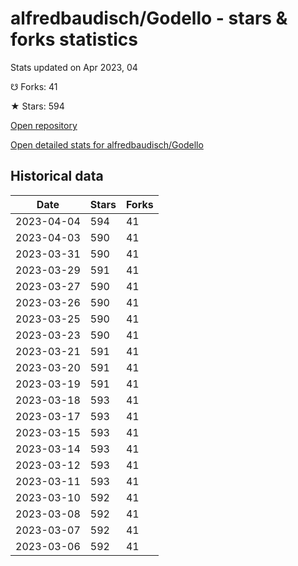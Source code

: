 # alfredbaudisch/Godello - stars & forks statistics

Stats updated on Apr 2023, 04

☋ Forks: 41

★ Stars: 594

[Open repository](https://github.com/alfredbaudisch/Godello)

[Open detailed stats for alfredbaudisch/Godello](https://reviewgithub.com/rep/alfredbaudisch/Godello)

## Historical data
| Date | Stars | Forks |
|------|-------|-------|
| 2023-04-04 | 594 | 41 | 
| 2023-04-03 | 590 | 41 | 
| 2023-03-31 | 590 | 41 | 
| 2023-03-29 | 591 | 41 | 
| 2023-03-27 | 590 | 41 | 
| 2023-03-26 | 590 | 41 | 
| 2023-03-25 | 590 | 41 | 
| 2023-03-23 | 590 | 41 | 
| 2023-03-21 | 591 | 41 | 
| 2023-03-20 | 591 | 41 | 
| 2023-03-19 | 591 | 41 | 
| 2023-03-18 | 593 | 41 | 
| 2023-03-17 | 593 | 41 | 
| 2023-03-15 | 593 | 41 | 
| 2023-03-14 | 593 | 41 | 
| 2023-03-12 | 593 | 41 | 
| 2023-03-11 | 593 | 41 | 
| 2023-03-10 | 592 | 41 | 
| 2023-03-08 | 592 | 41 | 
| 2023-03-07 | 592 | 41 | 
| 2023-03-06 | 592 | 41 | 

